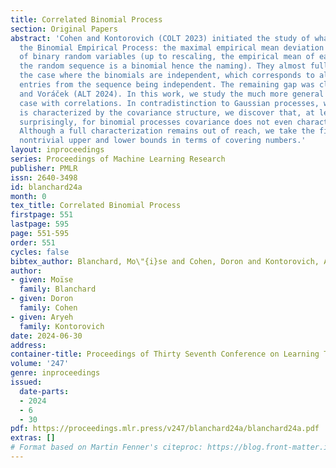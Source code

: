 ```yaml
---
title: Correlated Binomial Process
section: Original Papers
abstract: 'Cohen and Kontorovich (COLT 2023) initiated the study of what we call here
  the Binomial Empirical Process: the maximal empirical mean deviation for sequences
  of binary random variables (up to rescaling, the empirical mean of each entry of
  the random sequence is a binomial hence the naming). They almost fully analyzed
  the case where the binomials are independent, which corresponds to all random variable
  entries from the sequence being independent. The remaining gap was closed by Blanchard
  and Voráček (ALT 2024). In this work, we study the much more general and challenging
  case with correlations. In contradistinction to Gaussian processes, whose behavior
  is characterized by the covariance structure, we discover that, at least  somewhat
  surprisingly, for binomial processes covariance does not even characterize convergence.
  Although a full characterization remains out of reach, we take the first steps with
  nontrivial upper and lower bounds in terms of covering numbers.'
layout: inproceedings
series: Proceedings of Machine Learning Research
publisher: PMLR
issn: 2640-3498
id: blanchard24a
month: 0
tex_title: Correlated Binomial Process
firstpage: 551
lastpage: 595
page: 551-595
order: 551
cycles: false
bibtex_author: Blanchard, Mo\"{i}se and Cohen, Doron and Kontorovich, Aryeh
author:
- given: Moïse
  family: Blanchard
- given: Doron
  family: Cohen
- given: Aryeh
  family: Kontorovich
date: 2024-06-30
address:
container-title: Proceedings of Thirty Seventh Conference on Learning Theory
volume: '247'
genre: inproceedings
issued:
  date-parts:
  - 2024
  - 6
  - 30
pdf: https://proceedings.mlr.press/v247/blanchard24a/blanchard24a.pdf
extras: []
# Format based on Martin Fenner's citeproc: https://blog.front-matter.io/posts/citeproc-yaml-for-bibliographies/
---
```

